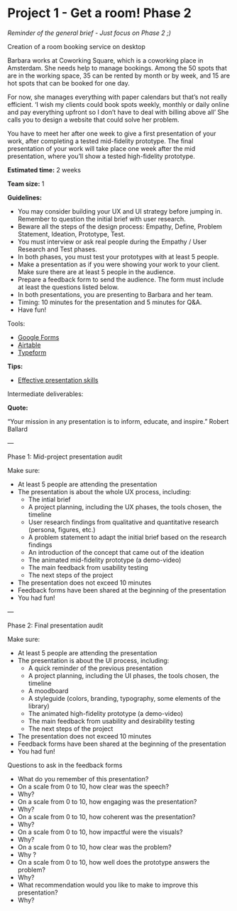 # Project 1 - Get a room! Phase 2

_Reminder of the general brief - Just focus on Phase 2 ;)_

Creation of a room booking service on desktop

Barbara works at Coworking Square, which is a coworking place in Amsterdam. 
She needs help to manage bookings. Among the 50 spots that are in the working space, 35 can be rented by month or by week, and 15 are hot spots that can be booked for one day. 

For now, she manages everything with paper calendars but that’s not really efficient. 
‘I wish my clients could book spots weekly, monthly or daily online and pay everything upfront so I don’t have to deal with billing above all’
She calls you to design a website that could solve her problem.

You have to meet her after one week to give a first presentation of your work, after completing a tested mid-fidelity prototype. 
The final presentation of your work will take place one week after the mid presentation, where you’ll show a tested high-fidelity prototype.

**Estimated time:** 2 weeks

**Team size:** 1

**Guidelines:**

- You may consider building your UX and UI strategy before jumping in. Remember to question the initial brief with user research.
- Beware all the steps of the design process: Empathy, Define, Problem Statement, Ideation, Prototype, Test.
- You must interview or ask real people during the Empathy / User Research and Test phases.
- In both phases, you must test your prototypes with at least 5 people.
- Make a presentation as if you were showing your work to your client. Make sure there are at least 5 people in the audience.
- Prepare a feedback form to send the audience. The form must include at least the questions listed below.
- In both presentations, you are presenting to Barbara and her team.
- Timing: 10 minutes for the presentation and 5 minutes for Q&A.
- Have fun!

Tools: 

- [Google Forms](https://docs.google.com/forms/u/0/)
- [Airtable](https://www.airtable.com/)
- [Typeform](https://www.typeform.com/)

**Tips:** 

- [Effective presentation skills](https://academic.oup.com/femsle/article/364/24/fnx235/4587905)

Intermediate deliverables: 

**Quote:** 

“Your mission in any presentation is to inform, educate, and inspire.” Robert Ballard

—

Phase 1: Mid-project presentation audit

Make sure: 

- At least 5 people are attending the presentation
- The presentation is about the whole UX process, including:
    - The intial brief
    - A project planning, including the UX phases, the tools chosen, the timeline
    - User research findings from qualitative and quantitative research (persona, figures, etc.)
    - A problem statement to adapt the initial brief based on the research findings
    - An introduction of the concept that came out of the ideation
    - The animated mid-fidelity prototype (a demo-video)
    - The main feedback from usability testing
    - The next steps of the project
- The presentation does not exceed 10 minutes
- Feedback forms have been shared at the beginning of the presentation
- You had fun!

—

Phase 2: Final presentation audit

Make sure: 

- At least 5 people are attending the presentation
- The presentation is about the UI process, including:
    - A quick reminder of the previous presentation
    - A project planning, including the UI phases, the tools chosen, the timeline
    - A moodboard
    - A styleguide (colors, branding, typography, some elements of the library)
    - The animated high-fidelity prototype (a demo-video)
    - The main feedback from usability and desirability testing
    - The next steps of the project
- The presentation does not exceed 10 minutes
- Feedback forms have been shared at the beginning of the presentation
- You had fun!

 

Questions to ask in the feedback forms 

- What do you remember of this presentation?
- On a scale from 0 to 10, how clear was the speech?
- Why?
- On a scale from 0 to 10, how engaging was the presentation?
- Why?
- On a scale from 0 to 10, how coherent was the presentation?
- Why?
- On a scale from 0 to 10, how impactful were the visuals?
- Why?
- On a scale from 0 to 10, how clear was the problem?
- Why ?
- On a scale from 0 to 10, how well does the prototype answers the problem?
- Why?
- What recommendation would you like to make to improve this presentation?
- Why?